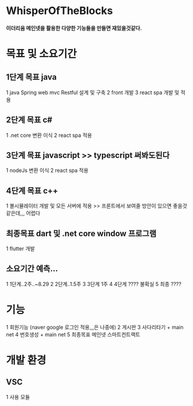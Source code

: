 # WhisperOfTheBlocks
#### 이더리움 메인넷을 활용한 다양한 기능들을 만들면 재밌을것같다.



# 목표 및 소요기간
## 1단계 목표 java 
1 java Spring web mvc Restful 설계 및 구축 
2 front 개발
3 react spa 개발 및 적용

## 2단계 목표 c#
1 .net core 변환 이식
2 react spa 적용

## 3단계 목표 javascript >> typescript 써봐도된다
1 nodeJs 변환 이식
2 react spa 적용

## 4단계 목표 c++
1 볼시뮬레이터 개발 및 모든 서버에 적용 >> 프론트에서 보여줄 방안이 있으면 좋을것같은데,,, 어렵다

## 최종목표 dart 및 .net core window 프로그램
1 flutter 개발

## 소요기간 예측...
1 1단계..2주..~8.29
2 2단계..1.5주
3 3단계 1주
4 4단계 ???? 불확실
5 최종 ????



# 기능 
1 회원기능 (naver google 로그인 적용,,,은 나중에)
2 게시판
3 사다리타기 + main net
4 번호생성 + main net
5 최종목표 메인넷 스마트컨트랙트



# 개발 환경
## VSC
1 사용 모듈